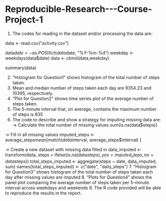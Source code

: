 # Reproducible-Research---Course-Project-1

1.	The codes for reading in the dataset and/or processing the data are:

data <- read.csv("activity.csv")

data$date <- as.POSIXct(data$date, "%Y-%m-%d")
weekday <- weekdays(data$date)
data <- cbind(data,weekday)

summary(data)

2.	“Histogram for Question1” shows histogram of the total number of steps taken.
3.	Mean and median number of steps taken each day are 9354.23 and 10395, respectively.
4.	“Plot for Question2” shows time series plot of the average number of steps taken.
5.	The 5-minute interval that, on average, contains the maximum number of steps is 835
6.	The code to describe and show a strategy for imputing missing data are:
-> Calculate the total number of missing values
sum(is.na(data$steps))

-> Fill in all missing values
imputed_steps <- average_steps$mean[
                      match(data$interval,
                            average_steps$interval)
                      ]

-> Create a new dataset with missing data filled in
data_imputed <- transform(data, steps = ifelse(is.na(data$steps), yes = imputed_steps, no = data$steps))
total_steps_imputed <- aggregate(steps ~ date, data_imputed, sum)
names(total_steps_imputed) <- c("date", "daily_steps")
7.	“Histogram for Question3” shows histogram of the total number of steps taken each day after missing values are imputed
8.	“Plots for Question4” shows the panel plot comparing the average number of steps taken per 5-minute interval across weekdays and weekends
9.	The R code provided will be able to reproduce the results in the report. 
